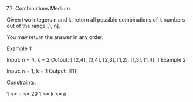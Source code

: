 77. Combinations
Medium

Given two integers n and k, return all possible combinations of k numbers out of the range [1, n].

You may return the answer in any order.

 

Example 1:

Input: n = 4, k = 2
Output:
[
  [2,4],
  [3,4],
  [2,3],
  [1,2],
  [1,3],
  [1,4],
]
Example 2:

Input: n = 1, k = 1
Output: [[1]]
 

Constraints:

1 <= n <= 20
1 <= k <= n